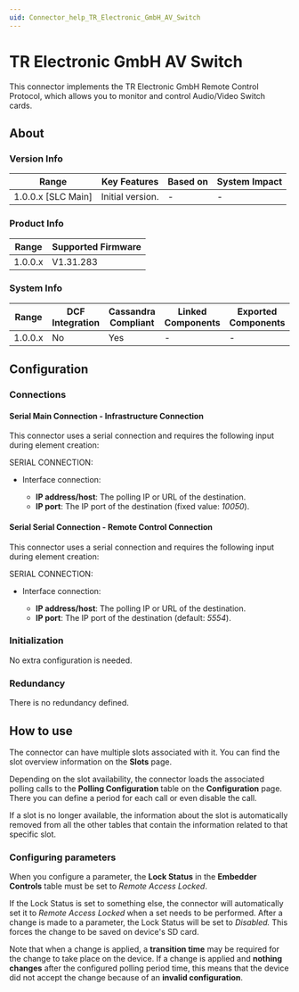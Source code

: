 ```yaml
---
uid: Connector_help_TR_Electronic_GmbH_AV_Switch
---
```


# TR Electronic GmbH AV Switch

This connector implements the TR Electronic GmbH Remote Control Protocol, which allows you to monitor and control Audio/Video Switch cards.

## About

### Version Info

| Range                | Key Features     | Based on     | System Impact     |
|----------------------|------------------|--------------|-------------------|
| 1.0.0.x \[SLC Main\] | Initial version. | \-           | \-                |

### Product Info

| Range     | Supported Firmware     |
|-----------|------------------------|
| 1.0.0.x   | V1.31.283              |

### System Info

| Range     | DCF Integration     | Cassandra Compliant     | Linked Components     | Exported Components     |
|-----------|---------------------|-------------------------|-----------------------|-------------------------|
| 1.0.0.x   | No                  | Yes                     | \-                    | \-                      |

## Configuration

### Connections

#### Serial Main Connection - Infrastructure Connection

This connector uses a serial connection and requires the following input during element creation:

SERIAL CONNECTION:

- Interface connection:

  - **IP address/host**: The polling IP or URL of the destination.
  - **IP port**: The IP port of the destination (fixed value: *10050*).

#### Serial Serial Connection - Remote Control Connection

This connector uses a serial connection and requires the following input during element creation:

SERIAL CONNECTION:

- Interface connection:

  - **IP address/host**: The polling IP or URL of the destination.
  - **IP port**: The IP port of the destination (default: *5554*).

### Initialization

No extra configuration is needed.

### Redundancy

There is no redundancy defined.

## How to use

The connector can have multiple slots associated with it. You can find the slot overview information on the **Slots** page.

Depending on the slot availability, the connector loads the associated polling calls to the **Polling Configuration** table on the **Configuration** page. There you can define a period for each call or even disable the call.

If a slot is no longer available, the information about the slot is automatically removed from all the other tables that contain the information related to that specific slot.

### Configuring parameters

When you configure a parameter, the **Lock Status** in the **Embedder Controls** table must be set to *Remote Access Locked*.

If the Lock Status is set to something else, the connector will automatically set it to *Remote Access Locked* when a set needs to be performed. After a change is made to a parameter, the Lock Status will be set to *Disabled.* This forces the change to be saved on device's SD card.

Note that when a change is applied, a **transition time** may be required for the change to take place on the device.
If a change is applied and **nothing changes** after the configured polling period time, this means that the device did not accept the change because of an **invalid configuration**.
